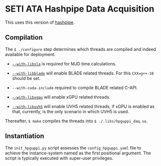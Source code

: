 # SETI ATA Hashpipe Data Acquisition

This uses this version of [hashpipe](https://github.com/david-macmahon/hashpipe/tree/44b432af3c88ff6ccd224f526ac2b06674af04a8).
## Compilation

The `$ ./configure` step determines which threads are compiled and indeed available for deployment.

- [`--with-libsla`](https://github.com/scottransom/pyslalib) is required for MJD time calculations.

- [`--with-libblade`](https://github.com/luigifcruz/blade) will enable BLADE related threads. For this `CXX=g++-10` should be set.

- `--with-cuda-include` required to compile BLADE related C-API.

- [`--with-libxgpu`](https://github.com/GPU-correlators/xGPU) will enable xGPU related threads.

- [`--with-libuvh5`](https://github.com/MydonSolutions/uvh5c99) will enable UVH5 related threads, if xGPU is enabled as that, currently, is the only scenario in which UVH5 is used.

Thereafter, `$ make` compiles the threads into `$ ./.libs/hpguppi_daq.so`.

## Instantiation

The `init_hpguppi.py` script assesses the `config_hpguppi.yaml` file to achieve the instance-system named as the first positional argument. The script is typically executed with super-user privileges.